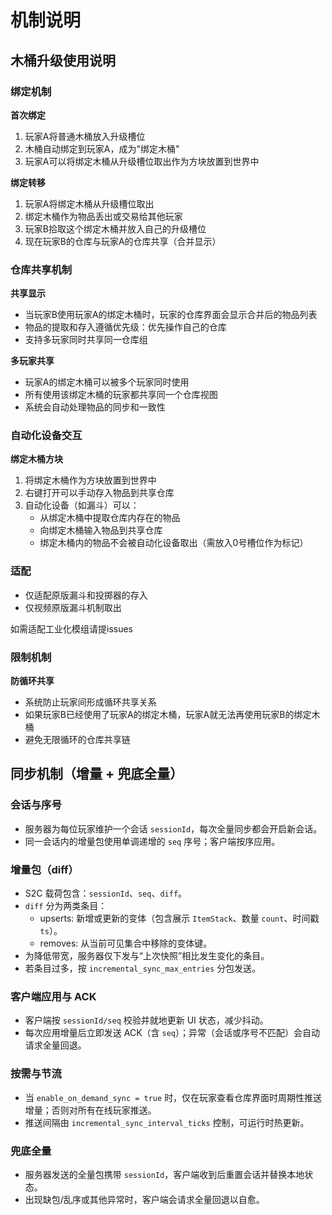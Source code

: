 # 机制说明

## 木桶升级使用说明

### 绑定机制

**首次绑定**
1. 玩家A将普通木桶放入升级槽位
2. 木桶自动绑定到玩家A，成为"绑定木桶"
3. 玩家A可以将绑定木桶从升级槽位取出作为方块放置到世界中

**绑定转移**
1. 玩家A将绑定木桶从升级槽位取出
2. 绑定木桶作为物品丢出或交易给其他玩家
3. 玩家B拾取这个绑定木桶并放入自己的升级槽位
4. 现在玩家B的仓库与玩家A的仓库共享（合并显示）

### 仓库共享机制

**共享显示**
- 当玩家B使用玩家A的绑定木桶时，玩家的仓库界面会显示合并后的物品列表
- 物品的提取和存入遵循优先级：优先操作自己的仓库
- 支持多玩家同时共享同一仓库组

**多玩家共享**
- 玩家A的绑定木桶可以被多个玩家同时使用
- 所有使用该绑定木桶的玩家都共享同一个仓库视图
- 系统会自动处理物品的同步和一致性

### 自动化设备交互

**绑定木桶方块**
1. 将绑定木桶作为方块放置到世界中
2. 右键打开可以手动存入物品到共享仓库
3. 自动化设备（如漏斗）可以：
   - 从绑定木桶中提取仓库内存在的物品
   - 向绑定木桶输入物品到共享仓库
   - 绑定木桶内的物品不会被自动化设备取出（需放入0号槽位作为标记）

### 适配

- 仅适配原版漏斗和投掷器的存入
- 仅视频原版漏斗机制取出

如需适配工业化模组请提issues

### 限制机制

**防循环共享**
- 系统防止玩家间形成循环共享关系
- 如果玩家B已经使用了玩家A的绑定木桶，玩家A就无法再使用玩家B的绑定木桶
- 避免无限循环的仓库共享链

## 同步机制（增量 + 兜底全量）

### 会话与序号
- 服务器为每位玩家维护一个会话 `sessionId`，每次全量同步都会开启新会话。
- 同一会话内的增量包使用单调递增的 `seq` 序号；客户端按序应用。

### 增量包（diff）
- S2C 载荷包含：`sessionId`、`seq`、`diff`。
- `diff` 分为两类条目：
  - upserts: 新增或更新的变体（包含展示 `ItemStack`、数量 `count`、时间戳 `ts`）。
  - removes: 从当前可见集合中移除的变体键。
- 为降低带宽，服务器仅下发与“上次快照”相比发生变化的条目。
- 若条目过多，按 `incremental_sync_max_entries` 分包发送。

### 客户端应用与 ACK
- 客户端按 `sessionId/seq` 校验并就地更新 UI 状态，减少抖动。
- 每次应用增量后立即发送 ACK（含 `seq`）；异常（会话或序号不匹配）会自动请求全量回退。

### 按需与节流
- 当 `enable_on_demand_sync = true` 时，仅在玩家查看仓库界面时周期性推送增量；否则对所有在线玩家推送。
- 推送间隔由 `incremental_sync_interval_ticks` 控制，可运行时热更新。

### 兜底全量
- 服务器发送的全量包携带 `sessionId`，客户端收到后重置会话并替换本地状态。
- 出现缺包/乱序或其他异常时，客户端会请求全量回退以自愈。